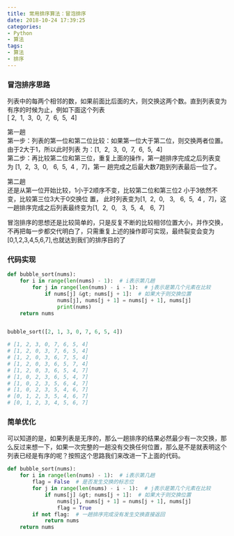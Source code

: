 ```yaml
---
title: 常用排序算法：冒泡排序
date: 2018-10-24 17:39:25
categories: 
- Python
- 算法
tags:
- 算法
- 排序
---
```

### 冒泡排序思路

列表中的每两个相邻的数，如果前面比后面的大，则交换这两个数。直到列表变为有序的时候为止，例如下面这个列表<br />
[ 2,  1,  3,  0,  7,  6,  5,  4]

第一趟<br />
第一步：列表的第一位和第二位比较：如果第一位大于第二位，则交换两者位置。由于2大于1，所以此时列表 为：[1,  2,  3,  0,  7,  6,  5,  4]<br />
第二步：再比较第二位和第三位，重复上面的操作，第一趟排序完成之后列表变为 [1,  2,  3,  0,   6,  5,  4 ,  7]，第一 趟完成之后最大数7跑到列表最后一位了。<br />

第二趟<br />
还是从第一位开始比较，1小于2顺序不变，比较第二位和第三位2 小于3依然不变，比较第三位3大于0交换位 置， 此时列表变为[1,  2,  0,   3,   6,  5,  4 ,  7]，这一趟排序完成之后列表最终变为[1,  2,  0,   3,  5,  4,   6,  7]

冒泡排序的思想还是比较简单的，只是反复不断的比较相邻位置大小，并作交换，不再把每一步都交代明白了，只需重复上述的操作即可实现，最终裂变会变为[0,1,2,3,4,5,6,7],也就达到我们的排序目的了<br />


### 代码实现

```python
def bubble_sort(nums):
    for i in range(len(nums) - 1):  # i表示第几趟
        for j in range(len(nums) - i - 1):  # j表示是第几个元素在比较
            if nums[j] &gt; nums[j + 1]:  # 如果大于则交换位置
                nums[j], nums[j + 1] = nums[j + 1], nums[j]
                print(nums)
    return nums


bubble_sort([2, 1, 3, 0, 7, 6, 5, 4])

# [1, 2, 3, 0, 7, 6, 5, 4]
# [1, 2, 0, 3, 7, 6, 5, 4]
# [1, 2, 0, 3, 6, 7, 5, 4]
# [1, 2, 0, 3, 6, 5, 7, 4]
# [1, 2, 0, 3, 6, 5, 4, 7]
# [1, 0, 2, 3, 6, 5, 4, 7]
# [1, 0, 2, 3, 5, 6, 4, 7]
# [1, 0, 2, 3, 5, 4, 6, 7]
# [0, 1, 2, 3, 5, 4, 6, 7]
# [0, 1, 2, 3, 4, 5, 6, 7]
```

### 简单优化

可以知道的是，如果列表是无序的，那么一趟排序的结果必然最少有一次交换，那么反过来想一下，如果一次完整的一趟没有交换任何位置，那么是不是就表明这个列表已经是有序的呢？按照这个思路我们来改进一下上面的代码。

```python
def bubble_sort(nums):
    for i in range(len(nums) - 1):  # i表示第几趟
        flag = False  # 是否发生交换的标志位
        for j in range(len(nums) - i - 1):  # j表示是第几个元素在比较
            if nums[j] &gt; nums[j + 1]:  # 如果大于则交换位置
                nums[j], nums[j + 1] = nums[j + 1], nums[j]
                flag = True
        if not flag:  # 一趟排序完成没有发生交换直接返回
            return nums     
    return nums
```
